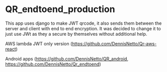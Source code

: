 # QR_endtoend_production 

This app uses django to make JWT qrcode, it also sends them between the server and client with end to end encryption. It was decided to change it to just use JWt as they a secure by themselves without additional help.

AWS lambda JWT only version (https://github.com/DennisNetto/Qr-aws-react)


Android apps (https://github.com/DennisNetto/QR_android, https://github.com/DennisNetto/Qr_endtoend)
